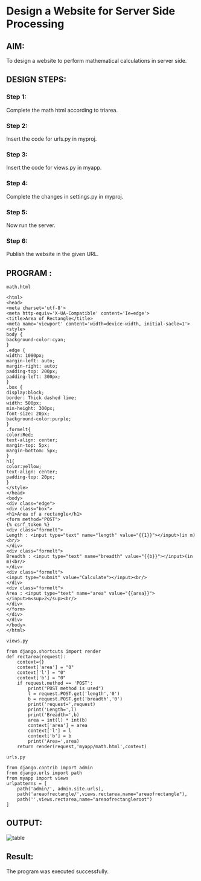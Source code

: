# Design a Website for Server Side Processing

## AIM:
To design a website to perform mathematical calculations in server side.

## DESIGN STEPS:

### Step 1:
Complete the math html according to triarea.



### Step 2:
Insert the code for urls.py in myproj.



### Step 3:
Insert the code for views.py in myapp.



### Step 4:
Complete the changes in settings.py in myproj.



### Step 5:
Now run the server.



### Step 6:

Publish the website in the given URL.

## PROGRAM :
```
math.html

<html>
<head>
<meta charset='utf-8'>
<meta http-equiv='X-UA-Compatible' content='Ie=edge'>
<title>Area of Rectangle</title>
<meta name='viewport' content='width=device-width, initial-sacle=1'>
<style>
body {
background-color:cyan;
}
.edge {
width: 1080px;
margin-left: auto;
margin-right: auto;
padding-top: 200px;
padding-left: 300px;
}
.box {
display:block;
border: Thick dashed lime;
width: 500px;
min-height: 300px;
font-size: 20px;
background-color:purple;
}
.formelt{
color:Red;
text-align: center;
margin-top: 5px;
margin-bottom: 5px;
}
h1{
color:yellow;
text-align: center;
padding-top: 20px;
}
</style>
</head>
<body>
<div class="edge">
<div class="box">
<h1>Area of a rectangle</h1>
<form method="POST">
{% csrf_token %}
<div class="formelt">
Length : <input type="text" name="length" value="{{1}}"></input>(in m)<br/>
</div>
<div class="formelt">
Breadth : <input type="text" name="breadth" value="{{b}}"></input>(in m)<br/>
</div>
<div class="formelt">
<input type="submit" value="Calculate"></input><br/>
</div>
<div class="formelt">
Area : <input type="text" name="area" value="{{area}}"></input>m<sup>2</sup><br/>
</div>
</form>
</div>
</div>
</body>
</html>

views.py

from django.shortcuts import render
def rectarea(request):
    context={}
    context['area'] = "0"
    context['l'] = "0"
    context['b'] = "0"
    if request.method == 'POST':
        print("POST method is used")
        l = request.POST.get('length','0')
        b = request.POST.get('breadth','0')
        print('request=',request)
        print('Length=',l)
        print('Breadth=',b)
        area = int(l) * int(b)
        context['area'] = area
        context['l'] = l
        context['b'] = b
        print('Area=',area)
    return render(request,'myapp/math.html',context)

urls.py

from django.contrib import admin
from django.urls import path
from myapp import views
urlpatterns = [
    path('admin/', admin.site.urls),
    path('areaofrectangle/',views.rectarea,name="areaofrectangle"),
    path('',views.rectarea,name="areaofrectangleroot")
]

```
## OUTPUT:
![table](https://github.com/Gowtham-jk/serversideprocessing/assets/149857834/8bf2c745-ebcc-4a0a-9e54-344c17b43aec)




## Result:
The program was executed successfully.
